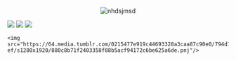  <p align="center">
  <img src="https://64.media.tumblr.com/c1b6f432b5a5ca5ca0733fba64f68e3f/794d1ba06cddd4cf-80/s1280x1920/962de0d7ed98457bf9fb9cb2ab17e50ade3e84fb.pnj" alt="nhdsjmsd"/>
  
  <img src="https://64.media.tumblr.com/4fac29bba0cd9d2e81e6fc52b3eaf4af/6fd1d29eb03884c6-cd/s250x400/4c37265b2af5ee6433f7cabe8ae81b579caef435.gifv"/> <img src="https://64.media.tumblr.com/39e7df002c823995a051ee2a68a9ad7a/6fd1d29eb03884c6-4d/s250x400/61fd6b507b35efbcfd4563cb233f51258502f7c3.gifv"/> <img src="https://64.media.tumblr.com/9df7e644ca3ed7cbc2ae16a2988484ff/e9856a74bbcf4355-d5/s250x400/ebaf3eac7d23ed70c9f87ee87fe0872af31c0801.gifv"/>
  
    <img src="https://64.media.tumblr.com/0215477e919c44693328a3caa87c90e0/794d1ba06cddd4cf-ef/s1280x1920/880c8b71f2403358f88b5acf94172c6be625a6de.pnj"/>
  </p>
